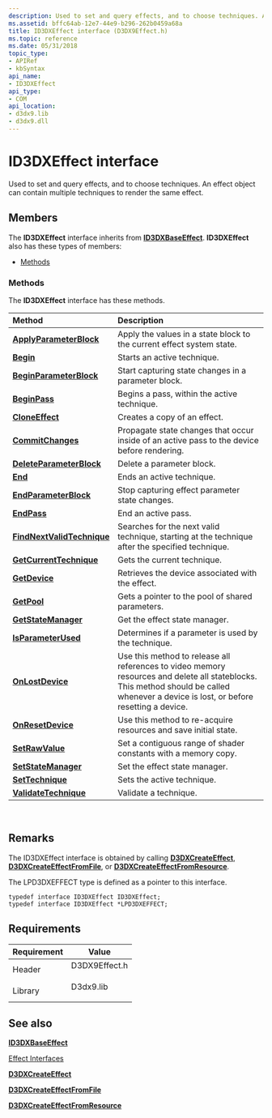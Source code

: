 ```yaml
---
description: Used to set and query effects, and to choose techniques. An effect object can contain multiple techniques to render the same effect.
ms.assetid: bffc64ab-12e7-44e9-b296-262b0459a68a
title: ID3DXEffect interface (D3DX9Effect.h)
ms.topic: reference
ms.date: 05/31/2018
topic_type: 
- APIRef
- kbSyntax
api_name: 
- ID3DXEffect
api_type: 
- COM
api_location: 
- d3dx9.lib
- d3dx9.dll
---
```


# ID3DXEffect interface

Used to set and query effects, and to choose techniques. An effect object can contain multiple techniques to render the same effect.

## Members

The **ID3DXEffect** interface inherits from [**ID3DXBaseEffect**](id3dxbaseeffect.md). **ID3DXEffect** also has these types of members:

-   [Methods](#methods)

### Methods

The **ID3DXEffect** interface has these methods.



| Method                                                                | Description                                                                                                                                                                                      |
|:----------------------------------------------------------------------|:-------------------------------------------------------------------------------------------------------------------------------------------------------------------------------------------------|
| [**ApplyParameterBlock**](id3dxeffect--applyparameterblock.md)       | Apply the values in a state block to the current effect system state.<br/>                                                                                                                 |
| [**Begin**](id3dxeffect--begin.md)                                   | Starts an active technique.<br/>                                                                                                                                                           |
| [**BeginParameterBlock**](id3dxeffect--beginparameterblock.md)       | Start capturing state changes in a parameter block.<br/>                                                                                                                                   |
| [**BeginPass**](id3dxeffect--beginpass.md)                           | Begins a pass, within the active technique.<br/>                                                                                                                                           |
| [**CloneEffect**](id3dxeffect--cloneeffect.md)                       | Creates a copy of an effect.<br/>                                                                                                                                                          |
| [**CommitChanges**](id3dxeffect--commitchanges.md)                   | Propagate state changes that occur inside of an active pass to the device before rendering.<br/>                                                                                           |
| [**DeleteParameterBlock**](id3dxeffect--deleteparameterblock.md)     | Delete a parameter block.<br/>                                                                                                                                                             |
| [**End**](id3dxeffect--end.md)                                       | Ends an active technique.<br/>                                                                                                                                                             |
| [**EndParameterBlock**](id3dxeffect--endparameterblock.md)           | Stop capturing effect parameter state changes.<br/>                                                                                                                                        |
| [**EndPass**](id3dxeffect--endpass.md)                               | End an active pass.<br/>                                                                                                                                                                   |
| [**FindNextValidTechnique**](id3dxeffect--findnextvalidtechnique.md) | Searches for the next valid technique, starting at the technique after the specified technique.<br/>                                                                                       |
| [**GetCurrentTechnique**](id3dxeffect--getcurrenttechnique.md)       | Gets the current technique.<br/>                                                                                                                                                           |
| [**GetDevice**](id3dxeffect--getdevice.md)                           | Retrieves the device associated with the effect.<br/>                                                                                                                                      |
| [**GetPool**](id3dxeffect--getpool.md)                               | Gets a pointer to the pool of shared parameters.<br/>                                                                                                                                      |
| [**GetStateManager**](id3dxeffect--getstatemanager.md)               | Get the effect state manager.<br/>                                                                                                                                                         |
| [**IsParameterUsed**](id3dxeffect--isparameterused.md)               | Determines if a parameter is used by the technique.<br/>                                                                                                                                   |
| [**OnLostDevice**](id3dxeffect--onlostdevice.md)                     | Use this method to release all references to video memory resources and delete all stateblocks. This method should be called whenever a device is lost, or before resetting a device.<br/> |
| [**OnResetDevice**](id3dxeffect--onresetdevice.md)                   | Use this method to re-acquire resources and save initial state.<br/>                                                                                                                       |
| [**SetRawValue**](id3dxeffect--setrawvalue.md)                       | Set a contiguous range of shader constants with a memory copy.<br/>                                                                                                                        |
| [**SetStateManager**](id3dxeffect--setstatemanager.md)               | Set the effect state manager.<br/>                                                                                                                                                         |
| [**SetTechnique**](id3dxeffect--settechnique.md)                     | Sets the active technique.<br/>                                                                                                                                                            |
| [**ValidateTechnique**](id3dxeffect--validatetechnique.md)           | Validate a technique.<br/>                                                                                                                                                                 |



 

## Remarks

The ID3DXEffect interface is obtained by calling [**D3DXCreateEffect**](d3dxcreateeffect.md), [**D3DXCreateEffectFromFile**](d3dxcreateeffectfromfile.md), or [**D3DXCreateEffectFromResource**](d3dxcreateeffectfromresource.md).

The LPD3DXEFFECT type is defined as a pointer to this interface.


```
typedef interface ID3DXEffect ID3DXEffect;
typedef interface ID3DXEffect *LPD3DXEFFECT;
```



## Requirements



| Requirement | Value |
|--------------------|------------------------------------------------------------------------------------------|
| Header<br/>  | <dl> <dt>D3DX9Effect.h</dt> </dl> |
| Library<br/> | <dl> <dt>D3dx9.lib</dt> </dl>     |



## See also

<dl> <dt>

[**ID3DXBaseEffect**](id3dxbaseeffect.md)
</dt> <dt>

[Effect Interfaces](dx9-graphics-reference-effects-interfaces.md)
</dt> <dt>

[**D3DXCreateEffect**](d3dxcreateeffect.md)
</dt> <dt>

[**D3DXCreateEffectFromFile**](d3dxcreateeffectfromfile.md)
</dt> <dt>

[**D3DXCreateEffectFromResource**](d3dxcreateeffectfromresource.md)
</dt> </dl>

 

 




